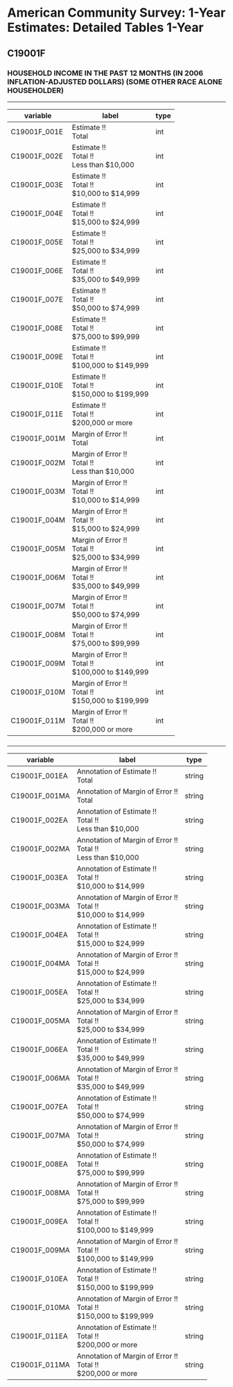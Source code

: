 # American Community Survey: 1-Year Estimates: Detailed Tables 1-Year

## C19001F

### HOUSEHOLD INCOME IN THE PAST 12 MONTHS (IN 2006 INFLATION-ADJUSTED DOLLARS) (SOME OTHER RACE ALONE HOUSEHOLDER)

___

| variable | label | type |
| ----- | ----- | ----- |
| C19001F_001E | Estimate !!<br>Total | int |
| C19001F_002E | Estimate !!<br>Total !!<br>Less than $10,000 | int |
| C19001F_003E | Estimate !!<br>Total !!<br>$10,000 to $14,999 | int |
| C19001F_004E | Estimate !!<br>Total !!<br>$15,000 to $24,999 | int |
| C19001F_005E | Estimate !!<br>Total !!<br>$25,000 to $34,999 | int |
| C19001F_006E | Estimate !!<br>Total !!<br>$35,000 to $49,999 | int |
| C19001F_007E | Estimate !!<br>Total !!<br>$50,000 to $74,999 | int |
| C19001F_008E | Estimate !!<br>Total !!<br>$75,000 to $99,999 | int |
| C19001F_009E | Estimate !!<br>Total !!<br>$100,000 to $149,999 | int |
| C19001F_010E | Estimate !!<br>Total !!<br>$150,000 to $199,999 | int |
| C19001F_011E | Estimate !!<br>Total !!<br>$200,000 or more | int |
| C19001F_001M | Margin of Error !!<br>Total | int |
| C19001F_002M | Margin of Error !!<br>Total !!<br>Less than $10,000 | int |
| C19001F_003M | Margin of Error !!<br>Total !!<br>$10,000 to $14,999 | int |
| C19001F_004M | Margin of Error !!<br>Total !!<br>$15,000 to $24,999 | int |
| C19001F_005M | Margin of Error !!<br>Total !!<br>$25,000 to $34,999 | int |
| C19001F_006M | Margin of Error !!<br>Total !!<br>$35,000 to $49,999 | int |
| C19001F_007M | Margin of Error !!<br>Total !!<br>$50,000 to $74,999 | int |
| C19001F_008M | Margin of Error !!<br>Total !!<br>$75,000 to $99,999 | int |
| C19001F_009M | Margin of Error !!<br>Total !!<br>$100,000 to $149,999 | int |
| C19001F_010M | Margin of Error !!<br>Total !!<br>$150,000 to $199,999 | int |
| C19001F_011M | Margin of Error !!<br>Total !!<br>$200,000 or more | int |
### 

___

| variable | label | type |
| ----- | ----- | ----- |
| C19001F_001EA | Annotation of Estimate !!<br>Total | string |
| C19001F_001MA | Annotation of Margin of Error !!<br>Total | string |
| C19001F_002EA | Annotation of Estimate !!<br>Total !!<br>Less than $10,000 | string |
| C19001F_002MA | Annotation of Margin of Error !!<br>Total !!<br>Less than $10,000 | string |
| C19001F_003EA | Annotation of Estimate !!<br>Total !!<br>$10,000 to $14,999 | string |
| C19001F_003MA | Annotation of Margin of Error !!<br>Total !!<br>$10,000 to $14,999 | string |
| C19001F_004EA | Annotation of Estimate !!<br>Total !!<br>$15,000 to $24,999 | string |
| C19001F_004MA | Annotation of Margin of Error !!<br>Total !!<br>$15,000 to $24,999 | string |
| C19001F_005EA | Annotation of Estimate !!<br>Total !!<br>$25,000 to $34,999 | string |
| C19001F_005MA | Annotation of Margin of Error !!<br>Total !!<br>$25,000 to $34,999 | string |
| C19001F_006EA | Annotation of Estimate !!<br>Total !!<br>$35,000 to $49,999 | string |
| C19001F_006MA | Annotation of Margin of Error !!<br>Total !!<br>$35,000 to $49,999 | string |
| C19001F_007EA | Annotation of Estimate !!<br>Total !!<br>$50,000 to $74,999 | string |
| C19001F_007MA | Annotation of Margin of Error !!<br>Total !!<br>$50,000 to $74,999 | string |
| C19001F_008EA | Annotation of Estimate !!<br>Total !!<br>$75,000 to $99,999 | string |
| C19001F_008MA | Annotation of Margin of Error !!<br>Total !!<br>$75,000 to $99,999 | string |
| C19001F_009EA | Annotation of Estimate !!<br>Total !!<br>$100,000 to $149,999 | string |
| C19001F_009MA | Annotation of Margin of Error !!<br>Total !!<br>$100,000 to $149,999 | string |
| C19001F_010EA | Annotation of Estimate !!<br>Total !!<br>$150,000 to $199,999 | string |
| C19001F_010MA | Annotation of Margin of Error !!<br>Total !!<br>$150,000 to $199,999 | string |
| C19001F_011EA | Annotation of Estimate !!<br>Total !!<br>$200,000 or more | string |
| C19001F_011MA | Annotation of Margin of Error !!<br>Total !!<br>$200,000 or more | string |

